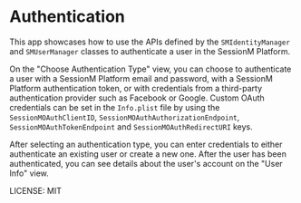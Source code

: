 Authentication
==============

This app showcases how to use the APIs defined by the `SMIdentityManager` and `SMUserManager` classes to authenticate a user in the SessionM Platform.

On the "Choose Authentication Type" view, you can choose to authenticate a user with a SessionM Platform email and password, with a SessionM Platform authentication token, or with credentials from a third-party authentication provider such as Facebook or Google. Custom OAuth credentials can be set in the `Info.plist` file by using the `SessionMOAuthClientID`, `SessionMOAuthAuthorizationEndpoint`, `SessionMOAuthTokenEndpoint` and `SessionMOAuthRedirectURI` keys.

After selecting an authentication type, you can enter credentials to either authenticate an existing user or create a new one. After the user has been authenticated, you can see details about the user's account on the "User Info" view.


LICENSE: MIT
